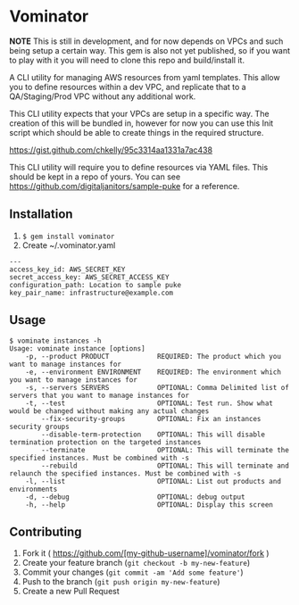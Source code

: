 # Vominator


**NOTE** This is still in development, and for now depends on VPCs and such being setup a certain way. This gem is also not yet published, so if you want to play with it you will need to clone this repo and build/install it.

A CLI utility for managing AWS resources from yaml templates. This allow you to define resources within a dev VPC, and replicate that to a QA/Staging/Prod VPC without any additional work.

This CLI utility expects that your VPCs are setup in a specific way. The creation of this will be bundled in, however for now you can use this Init script which should be able to create things in the required structure.

https://gist.github.com/chkelly/95c3314aa1331a7ac438

This CLI utility will require you to define resources via YAML files. This should be kept in a repo of yours. You can see https://github.com/digitaljanitors/sample-puke for a reference.




## Installation

1. `$ gem install vominator`
2. Create ~/.vominator.yaml
```
---
access_key_id: AWS_SECRET_KEY
secret_access_key: AWS_SECRET_ACCESS_KEY
configuration_path: Location to sample puke
key_pair_name: infrastructure@example.com
```
## Usage

```
$ vominate instances -h
Usage: vominate instance [options]
    -p, --product PRODUCT            REQUIRED: The product which you want to manage instances for
    -e, --environment ENVIRONMENT    REQUIRED: The environment which you want to manage instances for
    -s, --servers SERVERS            OPTIONAL: Comma Delimited list of servers that you want to manage instances for
    -t, --test                       OPTIONAL: Test run. Show what would be changed without making any actual changes
        --fix-security-groups        OPTIONAL: Fix an instances security groups
        --disable-term-protection    OPTIONAL: This will disable termination protection on the targeted instances
        --terminate                  OPTIONAL: This will terminate the specified instances. Must be combined with -s
        --rebuild                    OPTIONAL: This will terminate and relaunch the specified instances. Must be combined with -s
    -l, --list                       OPTIONAL: List out products and environments
    -d, --debug                      OPTIONAL: debug output
    -h, --help                       OPTIONAL: Display this screen
```


## Contributing

1. Fork it ( https://github.com/[my-github-username]/vominator/fork )
2. Create your feature branch (`git checkout -b my-new-feature`)
3. Commit your changes (`git commit -am 'Add some feature'`)
4. Push to the branch (`git push origin my-new-feature`)
5. Create a new Pull Request
